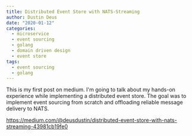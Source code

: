 ```yaml
---
title: Distributed Event Store with NATS-Streaming
author: Dustin Deus
date: "2020-01-12"
categories:
  - microservice
  - event sourcing
  - golang
  - domain driven design
  - event store
tags:
  - event sourcing
  - golang
---
```


This is my first post on medium. I'm going to talk about my hands-on experience while implementing a distributed event store. The goal was to implement event sourcing from scratch and offloading reliable message delivery to NATS.

https://medium.com/@deusdustin/distributed-event-store-with-nats-streaming-43981cb19fe0
